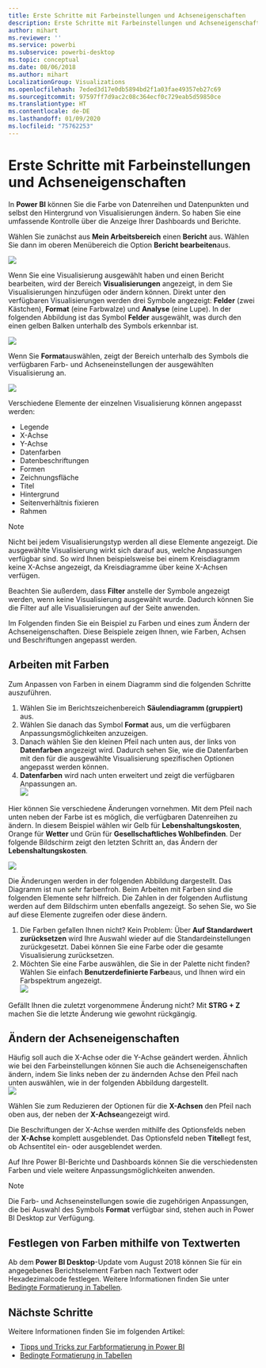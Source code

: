 ```yaml
---
title: Erste Schritte mit Farbeinstellungen und Achseneigenschaften
description: Erste Schritte mit Farbeinstellungen und Achseneigenschaften
author: mihart
ms.reviewer: ''
ms.service: powerbi
ms.subservice: powerbi-desktop
ms.topic: conceptual
ms.date: 08/06/2018
ms.author: mihart
LocalizationGroup: Visualizations
ms.openlocfilehash: 7eded3d17e0db5894bd2f1a03fae49357eb27c69
ms.sourcegitcommit: 97597ff7d9ac2c08c364ecf0c729eab5d59850ce
ms.translationtype: HT
ms.contentlocale: de-DE
ms.lasthandoff: 01/09/2020
ms.locfileid: "75762253"
---
```

# <a name="get-started-with-color-formatting-and-axis-properties"></a>Erste Schritte mit Farbeinstellungen und Achseneigenschaften
In **Power BI** können Sie die Farbe von Datenreihen und Datenpunkten und selbst den Hintergrund von Visualisierungen ändern. So haben Sie eine umfassende Kontrolle über die Anzeige Ihrer Dashboards und Berichte.

Wählen Sie zunächst aus **Mein Arbeitsbereich** einen **Bericht** aus. Wählen Sie dann im oberen Menübereich die Option **Bericht bearbeiten**aus.  

![](media/service-getting-started-with-color-formatting-and-axis-properties/gettingstartedcolor_1a.png)

Wenn Sie eine Visualisierung ausgewählt haben und einen Bericht bearbeiten, wird der Bereich **Visualisierungen** angezeigt, in dem Sie Visualisierungen hinzufügen oder ändern können. Direkt unter den verfügbaren Visualisierungen werden drei Symbole angezeigt: **Felder** (zwei Kästchen), **Format** (eine Farbwalze) und **Analyse** (eine Lupe). In der folgenden Abbildung ist das Symbol **Felder** ausgewählt, was durch den einen gelben Balken unterhalb des Symbols erkennbar ist.

![](media/service-getting-started-with-color-formatting-and-axis-properties/gettingstartedcolor_2a.png)

Wenn Sie **Format**auswählen, zeigt der Bereich unterhalb des Symbols die verfügbaren Farb- und Achseneinstellungen der ausgewählten Visualisierung an.  

![](media/service-getting-started-with-color-formatting-and-axis-properties/gettingstartedcolor_3a.png)

Verschiedene Elemente der einzelnen Visualisierung können angepasst werden:

* Legende
* X-Achse
* Y-Achse
* Datenfarben
* Datenbeschriftungen
* Formen
* Zeichnungsfläche
* Titel
* Hintergrund
* Seitenverhältnis fixieren
* Rahmen

> [!NOTE]
>  
> Nicht bei jedem Visualisierungstyp werden all diese Elemente angezeigt. Die ausgewählte Visualisierung wirkt sich darauf aus, welche Anpassungen verfügbar sind. So wird Ihnen beispielsweise bei einem Kreisdiagramm keine X-Achse angezeigt, da Kreisdiagramme über keine X-Achsen verfügen.

Beachten Sie außerdem, dass **Filter** anstelle der Symbole angezeigt werden, wenn keine Visualisierung ausgewählt wurde. Dadurch können Sie die Filter auf alle Visualisierungen auf der Seite anwenden.

Im Folgenden finden Sie ein Beispiel zu Farben und eines zum Ändern der Achseneigenschaften. Diese Beispiele zeigen Ihnen, wie Farben, Achsen und Beschriftungen angepasst werden.

## <a name="working-with-colors"></a>Arbeiten mit Farben

Zum Anpassen von Farben in einem Diagramm sind die folgenden Schritte auszuführen.

1. Wählen Sie im Berichtszeichenbereich **Säulendiagramm (gruppiert)** aus.
2. Wählen Sie danach das Symbol **Format** aus, um die verfügbaren Anpassungsmöglichkeiten anzuzeigen.
3. Danach wählen Sie den kleinen Pfeil nach unten aus, der links von **Datenfarben** angezeigt wird. Dadurch sehen Sie, wie die Datenfarben mit den für die ausgewählte Visualisierung spezifischen Optionen angepasst werden können.
4. **Datenfarben** wird nach unten erweitert und zeigt die verfügbaren Anpassungen an.  
   ![](media/service-getting-started-with-color-formatting-and-axis-properties/gettingstartedcolor_4a.png)

Hier können Sie verschiedene Änderungen vornehmen. Mit dem Pfeil nach unten neben der Farbe ist es möglich, die verfügbaren Datenreihen zu ändern. In diesem Beispiel wählen wir Gelb für **Lebenshaltungskosten**, Orange für **Wetter** und Grün für **Gesellschaftliches Wohlbefinden**. Der folgende Bildschirm zeigt den letzten Schritt an, das Ändern der **Lebenshaltungskosten**.  

![](media/service-getting-started-with-color-formatting-and-axis-properties/gettingstartedcolor_5a.png)

Die Änderungen werden in der folgenden Abbildung dargestellt. Das Diagramm ist nun sehr farbenfroh. Beim Arbeiten mit Farben sind die folgenden Elemente sehr hilfreich. Die Zahlen in der folgenden Auflistung werden auf dem Bildschirm unten ebenfalls angezeigt. So sehen Sie, wo Sie auf diese Elemente zugreifen oder diese ändern.

1. Die Farben gefallen Ihnen nicht? Kein Problem: Über **Auf Standardwert zurücksetzen** wird Ihre Auswahl wieder auf die Standardeinstellungen zurückgesetzt. Dabei können Sie eine Farbe oder die gesamte Visualisierung zurücksetzen.
2. Möchten Sie eine Farbe auswählen, die Sie in der Palette nicht finden? Wählen Sie einfach **Benutzerdefinierte Farbe**aus, und Ihnen wird ein Farbspektrum angezeigt.  
   ![](media/service-getting-started-with-color-formatting-and-axis-properties/gettingstartedcolor_6a.png)

Gefällt Ihnen die zuletzt vorgenommene Änderung nicht? Mit **STRG + Z** machen Sie die letzte Änderung wie gewohnt rückgängig.

## <a name="changing-axis-properties"></a>Ändern der Achseneigenschaften

Häufig soll auch die X-Achse oder die Y-Achse geändert werden. Ähnlich wie bei den Farbeinstellungen können Sie auch die Achseneigenschaften ändern, indem Sie links neben der zu ändernden Achse den Pfeil nach unten auswählen, wie in der folgenden Abbildung dargestellt.  
![](media/service-getting-started-with-color-formatting-and-axis-properties/gettingstartedcolor_7a.png)

Wählen Sie zum Reduzieren der Optionen für die **X-Achsen** den Pfeil nach oben aus, der neben der **X-Achse**angezeigt wird.

Die Beschriftungen der X-Achse werden mithilfe des Optionsfelds neben der **X-Achse** komplett ausgeblendet. Das Optionsfeld neben **Titel**legt fest, ob Achsentitel ein- oder ausgeblendet werden.  

Auf Ihre Power BI-Berichte und Dashboards können Sie die verschiedensten Farben und viele weitere Anpassungsmöglichkeiten anwenden.

> [!NOTE]
>  
> Die Farb- und Achseneinstellungen sowie die zugehörigen Anpassungen, die bei Auswahl des Symbols **Format** verfügbar sind, stehen auch in Power BI Desktop zur Verfügung.

## <a name="setting-color-from-text-values"></a>Festlegen von Farben mithilfe von Textwerten

Ab dem **Power BI Desktop**-Update vom August 2018 können Sie für ein angegebenes Berichtselement Farben nach Textwert oder Hexadezimalcode festlegen. Weitere Informationen finden Sie unter [Bedingte Formatierung in Tabellen](../desktop-conditional-table-formatting.md).


## <a name="next-steps"></a>Nächste Schritte
Weitere Informationen finden Sie im folgenden Artikel:  

* [Tipps und Tricks zur Farbformatierung in Power BI](service-tips-and-tricks-for-color-formatting.md)  
* [Bedingte Formatierung in Tabellen](../desktop-conditional-table-formatting.md)

